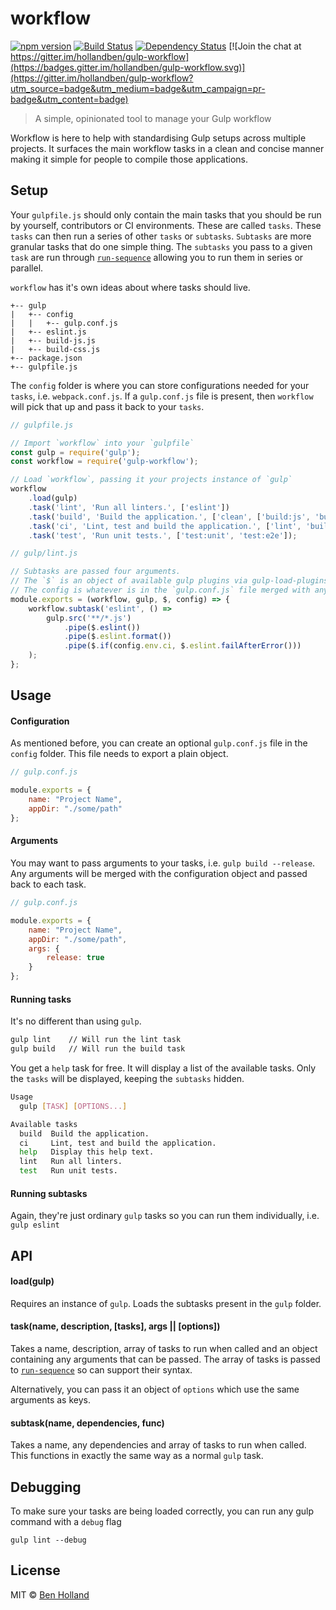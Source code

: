 # workflow

[![npm version](https://badge.fury.io/js/gulp-workflow.svg)](http://badge.fury.io/js/gulp-workflow)
[![Build Status](https://travis-ci.org/hollandben/gulp-workflow.png?branch=master)](https://travis-ci.org/hollandben/gulp-workflow)
[![Dependency Status](https://david-dm.org/hollandben/gulp-workflow.svg)](https://david-dm.org/hollandben/gulp-workflow)
[![Join the chat at https://gitter.im/hollandben/gulp-workflow](https://badges.gitter.im/hollandben/gulp-workflow.svg)](https://gitter.im/hollandben/gulp-workflow?utm_source=badge&utm_medium=badge&utm_campaign=pr-badge&utm_content=badge)

> A simple, opinionated tool to manage your Gulp workflow

Workflow is here to help with standardising Gulp setups across multiple projects. It surfaces the main workflow tasks in a clean and concise manner making it simple for people to compile those applications.

## Setup
Your `gulpfile.js` should only contain the main tasks that you should be run by yourself, contributors or CI environments. These are called `tasks`. These `tasks` can then run a series of other `tasks` or `subtasks`. `Subtasks` are more granular tasks that do one simple thing. The `subtasks` you pass to a given `task` are run through [`run-sequence`](https://www.npmjs.com/package/run-sequence) allowing you to run them in series or parallel.

`workflow` has it's own ideas about where tasks should live.

```
+-- gulp
|   +-- config
|   |   +-- gulp.conf.js
|   +-- eslint.js
|   +-- build-js.js
|   +-- build-css.js
+-- package.json
+-- gulpfile.js
```
The `config` folder is where you can store configurations needed for your `tasks`, i.e. `webpack.conf.js`. If a `gulp.conf.js` file is present, then `workflow` will pick that up and pass it back to your `tasks`.

```javascript
// gulpfile.js

// Import `workflow` into your `gulpfile`
const gulp = require('gulp');
const workflow = require('gulp-workflow');

// Load `workflow`, passing it your projects instance of `gulp`
workflow
    .load(gulp)
    .task('lint', 'Run all linters.', ['eslint'])
    .task('build', 'Build the application.', ['clean', ['build:js', 'build:css']])
    .task('ci', 'Lint, test and build the application.', ['lint', 'build', 'test'])
    .task('test', 'Run unit tests.', ['test:unit', 'test:e2e']);
```

```javascript
// gulp/lint.js

// Subtasks are passed four arguments.
// The `$` is an object of available gulp plugins via gulp-load-plugins
// The config is whatever is in the `gulp.conf.js` file merged with any arguments
module.exports = (workflow, gulp, $, config) => {
    workflow.subtask('eslint', () =>
        gulp.src('**/*.js')
            .pipe($.eslint())
            .pipe($.eslint.format())
            .pipe($.if(config.env.ci, $.eslint.failAfterError()))
    );
};
```

## Usage

#### Configuration
As mentioned before, you can create an optional `gulp.conf.js` file in the `config` folder. This file needs to export a plain object.

```javascript
// gulp.conf.js

module.exports = {
    name: "Project Name",
    appDir: "./some/path"
};
```

#### Arguments
You may want to pass arguments to your tasks, i.e. `gulp build --release`. Any arguments will be merged with the configuration object and passed back to each task.

```javascript
// gulp.conf.js

module.exports = {
    name: "Project Name",
    appDir: "./some/path",
    args: {
        release: true
    }
};
```

#### Running tasks
It's no different than using `gulp`.

```bash
gulp lint    // Will run the lint task
gulp build   // Will run the build task
```

You get a `help` task for free. It will display a list of the available tasks. Only the `tasks` will be displayed, keeping the `subtasks` hidden.

```bash
Usage
  gulp [TASK] [OPTIONS...]

Available tasks
  build  Build the application.
  ci     Lint, test and build the application.
  help   Display this help text.
  lint   Run all linters.
  test   Run unit tests.
```

#### Running subtasks
Again, they're just ordinary `gulp` tasks so you can run them individually, i.e. `gulp eslint`

## API

#### load(gulp)
Requires an instance of `gulp`. Loads the subtasks present in the `gulp` folder.

#### task(name, description, [tasks], args || [options])
Takes a name, description, array of tasks to run when called and an object containing any arguments that can be passed. The array of tasks is passed to [`run-sequence`](https://www.npmjs.com/package/run-sequence) so can support their syntax.

Alternatively, you can pass it an object of `options` which use the same arguments as keys.

#### subtask(name, dependencies, func)
Takes a name, any dependencies and array of tasks to run when called. This functions in exactly the same way as a normal `gulp` task.

## Debugging

To make sure your tasks are being loaded correctly, you can run any gulp command with a `debug` flag

    gulp lint --debug

## License

MIT © [Ben Holland](https://benholland.me)
